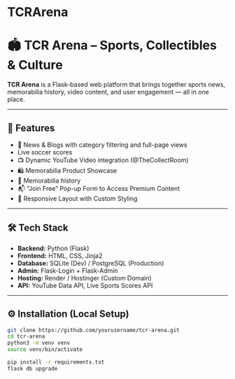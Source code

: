 # TCRArena
# 🏟️ TCR Arena – Sports, Collectibles & Culture

**TCR Arena** is a Flask-based web platform that brings together sports news, memorabilia history, video content, and user engagement — all in one place.

---

## 🚀 Features

- 📰 News & Blogs with category filtering and full-page views
- Live soccer scores
- 📺 Dynamic YouTube Video integration (@TheCollectRoom)
- 🛍️ Memorabilia Product Showcase
- 📜 Memorabilia history 
- 📬 “Join Free” Pop-up Form to Access Premium Content
- 📱 Responsive Layout with Custom Styling

---

## 🛠️ Tech Stack

- **Backend:** Python (Flask)
- **Frontend:** HTML, CSS, Jinja2
- **Database:** SQLite (Dev) / PostgreSQL (Production)
- **Admin:** Flask-Login + Flask-Admin
- **Hosting:** Render / Hostinger (Custom Domain)
- **API:** YouTube Data API, Live Sports Scores API

---

## ⚙️ Installation (Local Setup)

```bash
git clone https://github.com/yourusername/tcr-arena.git
cd tcr-arena
python3 -m venv venv
source venv/bin/activate

pip install -r requirements.txt
flask db upgrade
